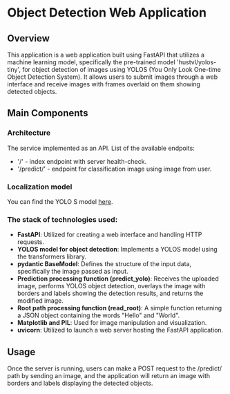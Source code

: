 # Object Detection Web Application

## Overview
This application is a web application built using FastAPI that utilizes a machine learning model, specifically the pre-trained model 'hustvl/yolos-tiny', for object detection of images using YOLOS (You Only Look One-time Object Detection System). It allows users to submit images through a web interface and receive images with frames overlaid on them showing detected objects.

## Main Components

### Architecture
The service implemented as an API. List of the available endpoits:

*  '/' - index endpoint with server health-check.
*  '/predict/' - endpoint for classification image using image from user.

### Localization model
You can find the YOLO S model [here](https://huggingface.co/hustvl/yolos-tiny).

### The stack of technologies used: 
- **FastAPI**: Utilized for creating a web interface and handling HTTP requests.
- **YOLOS model for object detection**: Implements a YOLOS model using the transformers library.
- **pydantic BaseModel**: Defines the structure of the input data, specifically the image passed as input.
- **Prediction processing function (predict_yolo)**: Receives the uploaded image, performs YOLOS object detection, overlays the image with borders and labels showing the detection results, and returns the modified image.
- **Root path processing function (read_root)**: A simple function returning a JSON object containing the words "Hello" and "World".
- **Matplotlib and PIL**: Used for image manipulation and visualization.
- **uvicorn**: Utilized to launch a web server hosting the FastAPI application.

## Usage
Once the server is running, users can make a POST request to the /predict/ path by sending an image, and the application will return an image with borders and labels displaying the detected objects.
